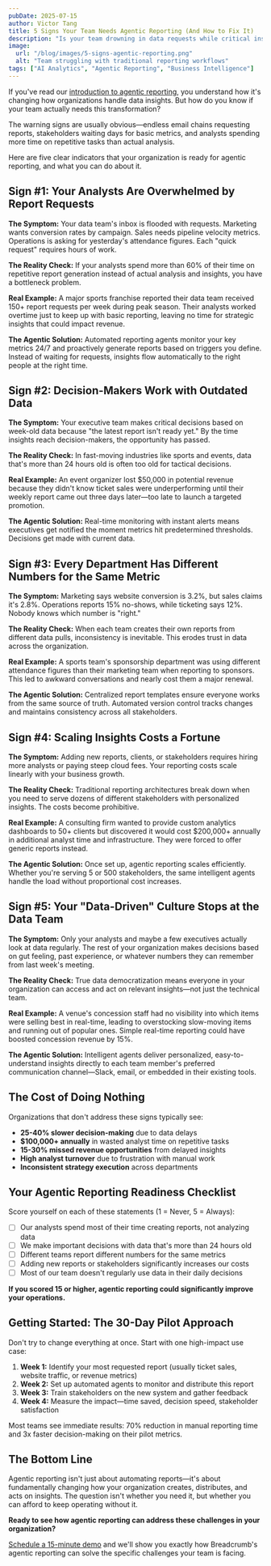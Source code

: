 ```yaml
---
pubDate: 2025-07-15
author: Victor Tang
title: 5 Signs Your Team Needs Agentic Reporting (And How to Fix It)
description: "Is your team drowning in data requests while critical insights sit buried in spreadsheets? Discover the five telltale signs that indicate your organization is ready for agentic reporting—and how it can transform your data operations."
image:
  url: "/blog/images/5-signs-agentic-reporting.png"
  alt: "Team struggling with traditional reporting workflows"
tags: ["AI Analytics", "Agentic Reporting", "Business Intelligence"]
---
```


If you've read our [introduction to agentic reporting](./what-is-agentic-reporting), you understand how it's changing how organizations handle data insights. But how do you know if your team actually needs this transformation?

The warning signs are usually obvious—endless email chains requesting reports, stakeholders waiting days for basic metrics, and analysts spending more time on repetitive tasks than actual analysis.

Here are five clear indicators that your organization is ready for agentic reporting, and what you can do about it.

## Sign #1: Your Analysts Are Overwhelmed by Report Requests

**The Symptom:** Your data team's inbox is flooded with requests. Marketing wants conversion rates by campaign. Sales needs pipeline velocity metrics. Operations is asking for yesterday's attendance figures. Each "quick request" requires hours of work.

**The Reality Check:** If your analysts spend more than 60% of their time on repetitive report generation instead of actual analysis and insights, you have a bottleneck problem.

**Real Example:** A major sports franchise reported their data team received 150+ report requests per week during peak season. Their analysts worked overtime just to keep up with basic reporting, leaving no time for strategic insights that could impact revenue.

**The Agentic Solution:** Automated reporting agents monitor your key metrics 24/7 and proactively generate reports based on triggers you define. Instead of waiting for requests, insights flow automatically to the right people at the right time.

## Sign #2: Decision-Makers Work with Outdated Data

**The Symptom:** Your executive team makes critical decisions based on week-old data because "the latest report isn't ready yet." By the time insights reach decision-makers, the opportunity has passed.

**The Reality Check:** In fast-moving industries like sports and events, data that's more than 24 hours old is often too old for tactical decisions.

**Real Example:** An event organizer lost $50,000 in potential revenue because they didn't know ticket sales were underperforming until their weekly report came out three days later—too late to launch a targeted promotion.

**The Agentic Solution:** Real-time monitoring with instant alerts means executives get notified the moment metrics hit predetermined thresholds. Decisions get made with current data.

## Sign #3: Every Department Has Different Numbers for the Same Metric

**The Symptom:** Marketing says website conversion is 3.2%, but sales claims it's 2.8%. Operations reports 15% no-shows, while ticketing says 12%. Nobody knows which number is "right."

**The Reality Check:** When each team creates their own reports from different data pulls, inconsistency is inevitable. This erodes trust in data across the organization.

**Real Example:** A sports team's sponsorship department was using different attendance figures than their marketing team when reporting to sponsors. This led to awkward conversations and nearly cost them a major renewal.

**The Agentic Solution:** Centralized report templates ensure everyone works from the same source of truth. Automated version control tracks changes and maintains consistency across all stakeholders.

## Sign #4: Scaling Insights Costs a Fortune

**The Symptom:** Adding new reports, clients, or stakeholders requires hiring more analysts or paying steep cloud fees. Your reporting costs scale linearly with your business growth.

**The Reality Check:** Traditional reporting architectures break down when you need to serve dozens of different stakeholders with personalized insights. The costs become prohibitive.

**Real Example:** A consulting firm wanted to provide custom analytics dashboards to 50+ clients but discovered it would cost $200,000+ annually in additional analyst time and infrastructure. They were forced to offer generic reports instead.

**The Agentic Solution:** Once set up, agentic reporting scales efficiently. Whether you're serving 5 or 500 stakeholders, the same intelligent agents handle the load without proportional cost increases.

## Sign #5: Your "Data-Driven" Culture Stops at the Data Team

**The Symptom:** Only your analysts and maybe a few executives actually look at data regularly. The rest of your organization makes decisions based on gut feeling, past experience, or whatever numbers they can remember from last week's meeting.

**The Reality Check:** True data democratization means everyone in your organization can access and act on relevant insights—not just the technical team.

**Real Example:** A venue's concession staff had no visibility into which items were selling best in real-time, leading to overstocking slow-moving items and running out of popular ones. Simple real-time reporting could have boosted concession revenue by 15%.

**The Agentic Solution:** Intelligent agents deliver personalized, easy-to-understand insights directly to each team member's preferred communication channel—Slack, email, or embedded in their existing tools.

## The Cost of Doing Nothing

Organizations that don't address these signs typically see:

- **25-40% slower decision-making** due to data delays
- **$100,000+ annually** in wasted analyst time on repetitive tasks
- **15-30% missed revenue opportunities** from delayed insights
- **High analyst turnover** due to frustration with manual work
- **Inconsistent strategy execution** across departments

## Your Agentic Reporting Readiness Checklist

Score yourself on each of these statements (1 = Never, 5 = Always):

- [ ] Our analysts spend most of their time creating reports, not analyzing data
- [ ] We make important decisions with data that's more than 24 hours old
- [ ] Different teams report different numbers for the same metrics
- [ ] Adding new reports or stakeholders significantly increases our costs
- [ ] Most of our team doesn't regularly use data in their daily decisions

**If you scored 15 or higher, agentic reporting could significantly improve your operations.**

## Getting Started: The 30-Day Pilot Approach

Don't try to change everything at once. Start with one high-impact use case:

1. **Week 1:** Identify your most requested report (usually ticket sales, website traffic, or revenue metrics)
2. **Week 2:** Set up automated agents to monitor and distribute this report
3. **Week 3:** Train stakeholders on the new system and gather feedback
4. **Week 4:** Measure the impact—time saved, decision speed, stakeholder satisfaction

Most teams see immediate results: 70% reduction in manual reporting time and 3x faster decision-making on their pilot metrics.

## The Bottom Line

Agentic reporting isn't just about automating reports—it's about fundamentally changing how your organization creates, distributes, and acts on insights. The question isn't whether you need it, but whether you can afford to keep operating without it.

**Ready to see how agentic reporting can address these challenges in your organization?**

[Schedule a 15-minute demo](https://savvycal.com/breadcrumbai/bc-demo) and we'll show you exactly how Breadcrumb's agentic reporting can solve the specific challenges your team is facing.
